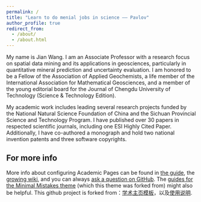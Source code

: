 ```yaml
---
permalink: /
title: "Learn to do menial jobs in science —— Pavlov"
author_profile: true
redirect_from: 
  - /about/
  - /about.html
---
```


My name is Jian Wang. I am an Associate Professor with a research focus on spatial data mining and its applications in geosciences, particularly in quantitative mineral prediction and uncertainty evaluation. I am honored to be a Fellow of the Association of Applied Geochemists, a life member of the International Association for Mathematical Geosciences, and a member of the young editorial board for the Journal of Chengdu University of Technology (Science & Technology Edition).

My academic work includes leading several research projects funded by the National Natural Science Foundation of China and the Sichuan Provincial Science and Technology Program. I have published over 30 papers in respected scientific journals, including one ESI Highly Cited Paper. Additionally, I have co-authored a monograph and hold two national invention patents and three software copyrights.


For more info
------
More info about configuring Academic Pages can be found in [the guide](https://academicpages.github.io/markdown/), the [growing wiki](https://github.com/academicpages/academicpages.github.io/wiki), and you can always [ask a question on GitHub](https://github.com/academicpages/academicpages.github.io/discussions). The [guides for the Minimal Mistakes theme](https://mmistakes.github.io/minimal-mistakes/docs/configuration/) (which this theme was forked from) might also be helpful. This github project is forked from：[学术主页模板](https://github.com/academicpages/academicpages.github.io)，以及[使用说明](https://blog.csdn.net/qd1813100174/article/details/128604858).
